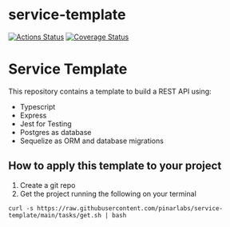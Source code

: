 # service-template

[![Actions Status](https://github.com/pinarlabs/service-template/workflows/ci/badge.svg)](https://github.com/pinarlabs/service-template/actions)
[![Coverage Status](https://coveralls.io/repos/github/pinarlabs/service-template/badge.svg)](https://coveralls.io/github/pinarlabs/service-template)

# Service Template

This repository contains a template to build a REST API using:
- Typescript
- Express
- Jest for Testing
- Postgres as database
- Sequelize as ORM and database migrations

## How to apply this template to your project

1. Create a git repo
2. Get the project running the following on your terminal

```
curl -s https://raw.githubusercontent.com/pinarlabs/service-template/main/tasks/get.sh | bash
```